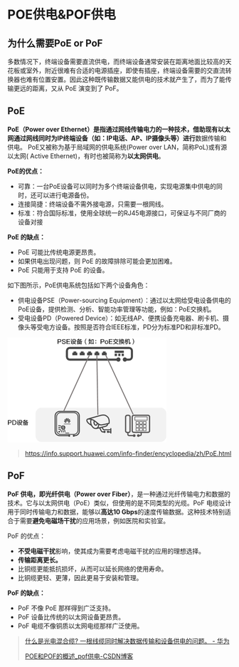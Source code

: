 # POE供电\&POF供电

## 为什么需要PoE or PoF

多数情况下，终端设备需要直流供电，而终端设备通常安装在距离地面比较高的天花板或室外，附近很难有合适的电源插座，即使有插座，终端设备需要的交直流转换器也难有位置安置。因此这种既传输数据又能供电的技术就产生了，而为了能传输更远的距离，又从 PoE 演变到了 PoF。

## PoE

**PoE（Power over Ethernet）是指通过网线传输电力的一种技术，借助现有以太网通过网线同时为IP终端设备（如：IP电话、AP、IP摄像头等）进行**数据传输和供电。
PoE又被称为基于局域网的供电系统(Power over LAN，简称PoL)或有源以太网( Active Ethernet)，有时也被简称为**以太网供电**。

**PoE的优点：**

*   可靠：一台PoE设备可以同时为多个终端设备供电，实现电源集中供电的同时，还可以进行电源备份。
*   连接简捷：终端设备不需外接电源，只需要一根网线。
*   标准：符合国际标准，使用全球统一的RJ45电源接口，可保证与不同厂商的设备对接

**PoE 的缺点：**

*   PoE 可能比传统电源更昂贵。&#x20;
*   如果供电出现问题，则 PoE 的故障排除可能会更加困难。
*   PoE 只能用于支持 PoE 的设备。&#x20;

如下图所示，PoE供电系统包括如下两个设备角色：

*   供电设备PSE（Power-sourcing Equipment）：通过以太网给受电设备供电的PoE设备，提供检测、分析、智能功率管理等功能，例如：PoE交换机。
*   受电设备PD（Powered Device）：如无线AP、便携设备充电器、刷卡机、摄像头等受电方设备。按照是否符合IEEE标准，PD分为标准PD和非标准PD。

![PoE供电设备角色](POE供电&POF供电/PoE供电设备角色.png "PoE供电设备角色")

> <https://info.support.huawei.com/info-finder/encyclopedia/zh/PoE.html>

## PoF

**PoF 供电，即光纤供电（Power over Fiber）**，是一种通过光纤传输电力和数据的技术。它与以太网供电（PoE）类似，但使用的是不同类型的光缆。PoF 电缆设计用于同时传输电力和数据，能够以**高达10 Gbps**的速度传输数据。这种技术特别适合于需要**避免电磁场干扰**的应用场景，例如医院和实验室。

PoF 的优点：

*   **不受电磁干扰**影响，使其成为需要考虑电磁干扰的应用的理想选择。
*   **传输距离更长。**
*   比铜缆更能抵抗损坏，从而可以延长网络的使用寿命。
*   比铜缆更轻、更薄，因此更易于安装和管理。

**PoF 的缺点：**

*   PoF 不像 PoE 那样得到广泛支持。&#x20;
*   PoF 设备比传统的以太网设备更昂贵。&#x20;
*   PoF 电缆不像铜质以太网电缆那样广泛使用。

> [什么是光电混合缆? 一根线缆同时解决数据传输和设备供电的问题。 - 华为](https://info.support.huawei.com/info-finder/encyclopedia/zh/%E5%85%89%E7%94%B5%E6%B7%B7%E5%90%88%E7%BC%86.html)
>
> [POE和POF的概述\_pof供电-](https://blog.csdn.net/z306417888/article/details/131014687)[CSDN]()[博客](https://blog.csdn.net/z306417888/article/details/131014687)

